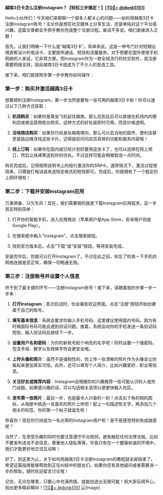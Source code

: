 **越南3日卡怎么注册Instagram？【轻松三步搞定！】[[TG💪+ @donk5151](https://t.me/s/donk5151)]**

Hello小伙伴们！今天咱们来聊聊一个很多人都关心的问题——如何用越南3日卡注册Instagram账号！无论你是想在社交媒体上分享生活，还是单纯对这个平台感兴趣，这篇文章都会手把手教你完成整个注册过程。废话不多说，咱们直接进入正题！

首先，让我们明确一下什么是“越南3日卡”。简单来说，这是一种专门针对短期出境游客设计的电话卡，主要提供通话、短信和流量服务。对于想要在国外使用手机网络的人来说，它非常方便。而Instagram作为一款全球流行的社交软件，其注册需要网络支持，因此越南3日卡就成为了不少人的首选工具。

接下来，咱们就按照步骤一步步教你如何操作：

### 第一步：购买并激活越南3日卡

想要顺利注册Instagram，第一步当然是要有一张可用的越南3日卡啦！你可以通过以下几种方式获取：

1. **机场购买**：如果你是乘坐飞机前往越南，那么在到达后可以直接在机场内的便利店或者运营商柜台购买。这种方式的好处是即时可用，而且价格透明。
   
2. **当地商店购买**：如果你已经身处越南境内，那么可以去当地的超市、便利店甚至是路边摊寻找这些卡片。记得提前问问店员具体的功能和服务内容哦！

3. **线上订购**：如果你在国内就已经计划好要用这张卡了，也可以选择在网上预订，然后让快递寄送到你的住处。不过这样可能会稍微耽误一点时间。

购买完成后，记得按照说明书上的指引激活你的SIM卡。通常情况下，激活过程很简单，只需拨打电话或发送特定格式的短信即可。完成后，你就拥有了一个稳定的上网环境啦！

### 第二步：下载并安装Instagram应用

万事俱备，只欠东风！现在，我们需要做的就是下载Instagram应用程序。这一步其实特别简单：

1. 打开你的智能手机，进入应用商店（苹果用户是App Store，安卓用户则是Google Play）。
   
2. 在搜索框中输入“Instagram”，点击搜索按钮。
   
3. 找到官方版本后，点击“下载”或“安装”按钮，等待安装完成。

安装完毕后，你就可以打开Instagram了。不过在此之前，别忘了检查一下手机的网络连接是否正常，确保一切畅通无阻。

### 第三步：注册账号并设置个人信息

终于到了最关键的环节——注册Instagram账号！接下来，请跟着我的步骤一步一步来：

1. **打开Instagram**：首次启动时，你会看到欢迎界面。点击“注册”按钮开始创建属于自己的账号。

2. **填写基本信息**：系统会要求你输入手机号码。这里建议使用国内号码，因为有时候国际号码可能会遇到验证问题。接着，系统会向你的手机发送一条验证码短信，输入验证码后继续下一步。

3. **设置用户名和密码**：为你的新账号起个响亮的名字吧！同时设置一个强密码，包含字母、数字以及特殊字符会更安全哦。

4. **上传头像和简介**：虽然不是强制性的，但上传一张清晰的照片作为头像会让你看起来更加真实可信。此外，还可以填写个人简介，比如兴趣爱好、职业等信息。

5. **关注好友或推荐内容**：Instagram会根据你的兴趣推荐一些可能认识的人或热门话题。如果感兴趣的话，可以勾选相关选项以便更快融入社区。

6. **发布第一张照片**：最后一步，也是最令人兴奋的一刻！点击右下角的相机图标，从相册中挑选一张喜欢的照片上传吧！配上一句描述性文字，再添加几个相关的标签，你的第一个帖子就诞生啦！

恭喜你！现在你已经成为一名光荣的Instagram用户啦！是不是感觉特别有成就感呢？

当然了，在享受乐趣的同时也要注意遵守平台规则，避免触犯任何法律法规。比如不要发布违法不良信息，尊重他人隐私等等。毕竟只有在一个健康和谐的环境中，我们才能更好地交流互动嘛！

好了，到这里为止，关于如何用越南3日卡注册Instagram的教程就全部结束了。希望这篇指南能够帮助到正在纠结中的朋友们。如果你还有其他疑问或者需要进一步的帮助，随时欢迎留言讨论哦！

记住，无论在哪里，只要心中充满热情，就能创造出无限可能！祝大家玩得开心，拍出更多精彩瞬间！[[TG💪+ @donk5151](https://t.me/s/donk5151) ![Image](https://i.postimg.cc/rwNCRYN7/Snipaste-2025-04-30-17-27-05.png)]